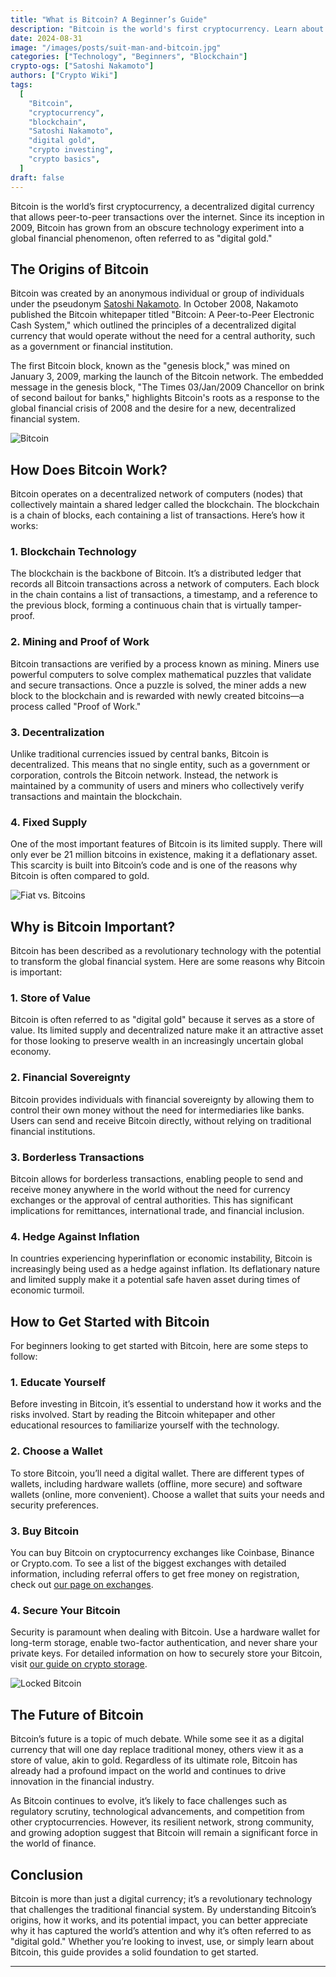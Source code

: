 ```yaml
---
title: "What is Bitcoin? A Beginner’s Guide"
description: "Bitcoin is the world's first cryptocurrency. Learn about its history, how it works, and why it's considered digital gold. Perfect for beginners looking to understand the foundation of the crypto world."
date: 2024-08-31
image: "/images/posts/suit-man-and-bitcoin.jpg"
categories: ["Technology", "Beginners", "Blockchain"]
crypto-ogs: ["Satoshi Nakamoto"]
authors: ["Crypto Wiki"]
tags:
  [
    "Bitcoin",
    "cryptocurrency",
    "blockchain",
    "Satoshi Nakamoto",
    "digital gold",
    "crypto investing",
    "crypto basics",
  ]
draft: false
---
```


Bitcoin is the world’s first cryptocurrency, a decentralized digital currency that allows peer-to-peer transactions over the internet. Since its inception in 2009, Bitcoin has grown from an obscure technology experiment into a global financial phenomenon, often referred to as "digital gold."

## The Origins of Bitcoin

Bitcoin was created by an anonymous individual or group of individuals under the pseudonym [Satoshi Nakamoto](/crypto-ogs/satoshi-nakamoto). In October 2008, Nakamoto published the Bitcoin whitepaper titled "Bitcoin: A Peer-to-Peer Electronic Cash System," which outlined the principles of a decentralized digital currency that would operate without the need for a central authority, such as a government or financial institution.

The first Bitcoin block, known as the "genesis block," was mined on January 3, 2009, marking the launch of the Bitcoin network. The embedded message in the genesis block, "The Times 03/Jan/2009 Chancellor on brink of second bailout for banks," highlights Bitcoin's roots as a response to the global financial crisis of 2008 and the desire for a new, decentralized financial system.

![Bitcoin](/images/posts/bitcoin.jpg)

## How Does Bitcoin Work?

Bitcoin operates on a decentralized network of computers (nodes) that collectively maintain a shared ledger called the blockchain. The blockchain is a chain of blocks, each containing a list of transactions. Here’s how it works:

### 1. **Blockchain Technology**

The blockchain is the backbone of Bitcoin. It’s a distributed ledger that records all Bitcoin transactions across a network of computers. Each block in the chain contains a list of transactions, a timestamp, and a reference to the previous block, forming a continuous chain that is virtually tamper-proof.

### 2. **Mining and Proof of Work**

Bitcoin transactions are verified by a process known as mining. Miners use powerful computers to solve complex mathematical puzzles that validate and secure transactions. Once a puzzle is solved, the miner adds a new block to the blockchain and is rewarded with newly created bitcoins—a process called "Proof of Work."

### 3. **Decentralization**

Unlike traditional currencies issued by central banks, Bitcoin is decentralized. This means that no single entity, such as a government or corporation, controls the Bitcoin network. Instead, the network is maintained by a community of users and miners who collectively verify transactions and maintain the blockchain.

### 4. **Fixed Supply**

One of the most important features of Bitcoin is its limited supply. There will only ever be 21 million bitcoins in existence, making it a deflationary asset. This scarcity is built into Bitcoin’s code and is one of the reasons why Bitcoin is often compared to gold.

![Fiat vs. Bitcoins](/images/posts/fiat-bitcoins.jpg)

## Why is Bitcoin Important?

Bitcoin has been described as a revolutionary technology with the potential to transform the global financial system. Here are some reasons why Bitcoin is important:

### 1. **Store of Value**

Bitcoin is often referred to as "digital gold" because it serves as a store of value. Its limited supply and decentralized nature make it an attractive asset for those looking to preserve wealth in an increasingly uncertain global economy.

### 2. **Financial Sovereignty**

Bitcoin provides individuals with financial sovereignty by allowing them to control their own money without the need for intermediaries like banks. Users can send and receive Bitcoin directly, without relying on traditional financial institutions.

### 3. **Borderless Transactions**

Bitcoin allows for borderless transactions, enabling people to send and receive money anywhere in the world without the need for currency exchanges or the approval of central authorities. This has significant implications for remittances, international trade, and financial inclusion.

### 4. **Hedge Against Inflation**

In countries experiencing hyperinflation or economic instability, Bitcoin is increasingly being used as a hedge against inflation. Its deflationary nature and limited supply make it a potential safe haven asset during times of economic turmoil.

## How to Get Started with Bitcoin

For beginners looking to get started with Bitcoin, here are some steps to follow:

### 1. **Educate Yourself**

Before investing in Bitcoin, it’s essential to understand how it works and the risks involved. Start by reading the Bitcoin whitepaper and other educational resources to familiarize yourself with the technology.

### 2. **Choose a Wallet**

To store Bitcoin, you’ll need a digital wallet. There are different types of wallets, including hardware wallets (offline, more secure) and software wallets (online, more convenient). Choose a wallet that suits your needs and security preferences.

### 3. **Buy Bitcoin**

You can buy Bitcoin on cryptocurrency exchanges like Coinbase, Binance or Crypto.com. To see a list of the biggest exchanges with detailed information, including referral offers to get free money on registration, check out [our page on exchanges](/exchanges).

### 4. **Secure Your Bitcoin**

Security is paramount when dealing with Bitcoin. Use a hardware wallet for long-term storage, enable two-factor authentication, and never share your private keys. For detailed information on how to securely store your Bitcoin, visit [our guide on crypto storage](/how-to-store-crypto).

![Locked Bitcoin](/images/posts/bitcoin-locked.jpg)

## The Future of Bitcoin

Bitcoin’s future is a topic of much debate. While some see it as a digital currency that will one day replace traditional money, others view it as a store of value, akin to gold. Regardless of its ultimate role, Bitcoin has already had a profound impact on the world and continues to drive innovation in the financial industry.

As Bitcoin continues to evolve, it’s likely to face challenges such as regulatory scrutiny, technological advancements, and competition from other cryptocurrencies. However, its resilient network, strong community, and growing adoption suggest that Bitcoin will remain a significant force in the world of finance.

## Conclusion

Bitcoin is more than just a digital currency; it’s a revolutionary technology that challenges the traditional financial system. By understanding Bitcoin’s origins, how it works, and its potential impact, you can better appreciate why it has captured the world’s attention and why it’s often referred to as "digital gold." Whether you’re looking to invest, use, or simply learn about Bitcoin, this guide provides a solid foundation to get started.

---
